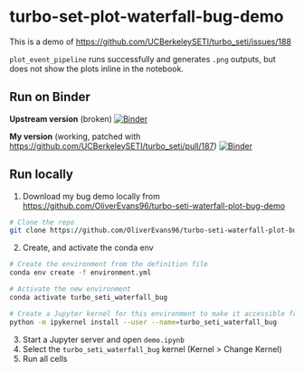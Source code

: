 # turbo-set-plot-waterfall-bug-demo

This is a demo of https://github.com/UCBerkeleySETI/turbo_seti/issues/188

`plot_event_pipeline` runs successfully and generates `.png` outputs, but does not show the plots inline in the notebook.

## Run on Binder

**Upstream version** (broken)
[![Binder](https://mybinder.org/badge_logo.svg)](https://mybinder.org/v2/gh/OliverEvans96/turbo-seti-waterfall-plot-bug-demo/main?filepath=demo.ipynb)

**My version** (working, patched with https://github.com/UCBerkeleySETI/turbo_seti/pull/187)
[![Binder](https://mybinder.org/badge_logo.svg)](https://mybinder.org/v2/gh/OliverEvans96/turbo-seti-waterfall-plot-bug-demo/patched?filepath=demo.ipynb)

## Run locally
1. Download my bug demo locally from https://github.com/OliverEvans96/turbo-seti-waterfall-plot-bug-demo

```bash
# Clone the repo
git clone https://github.com/OliverEvans96/turbo-seti-waterfall-plot-bug-demo.git
```

2. Create, and activate the conda env

```bash
# Create the environment from the definition file
conda env create -f environment.yml

# Activate the new environment
conda activate turbo_seti_waterfall_bug

# Create a Jupyter kernel for this environment to make it accessible from a notebook
python -m ipykernel install --user --name=turbo_seti_waterfall_bug
```

3. Start a Jupyter server and open `demo.ipynb`
4. Select the `turbo_seti_waterfall_bug` kernel (Kernel > Change Kernel)
5. Run all cells
